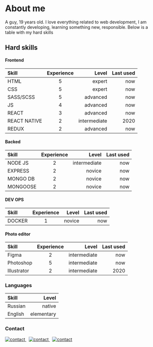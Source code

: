 # About me 

A guy, 19 years old. I love everything related to web development, I am constantly developing, learning something new, responsible.
Below is a table with my hard skills

## Hard skills

#### Frontend

| Skill  | Experience  | Level | Last used |
|:------------- |:---------------:| -------------:| -------------:| 
| HTML       | 5 |  expert | now | 
| CSS        | 5 |  expert | now | 
| SASS/SCSS  | 5 |     advanced  | now |
| JS         | 4 |     advanced  | now |
| REACT      | 3 |     advanced  | now | 
|  REACT NATIVE | 2  | intermediate      |        2020 |
|  REDUX | 2   | advanced       |       now |

#### Backed

| Skill  | Experience  | Level | Last used |
|:------------- |:---------------:| -------------:| -------------:| 
| NODE JS   | 2   |intermediate    |        now |
| EXPRESS   | 2   | novice         |        now |
|  MONGO DB | 2   | novice         |        now |
|  MONGOOSE | 2   | novice         |        now |

#### DEV OPS

| Skill  | Experience  | Level | Last used |
|:------------- |:---------------:| -------------:| -------------:| 
| DOCKER  | 1 | novice |  now |

#### Photo editor

| Skill  | Experience  | Level | Last used |
|:------------- |:---------------:| -------------:| -------------:| 
| Figma | 2 |intermediate|       now|
|  Photoshop    | 5   | intermediate        |    now  |
|  Illustrator  | 2   | intermediate        |    2020 |

### Languages

| Skill  | Level
|:------------- | -------------:| 
|  Russian | native   |     
|  English | elementary   |  

### Contact 
<a href="nikitama1hr@gmail.com" target="_blank"> 
<img src="https://img.shields.io/badge/Gmail-D14836?style=for-the-badge&logo=gmail&logoColor=white" alt="contact"/>
</a>&nbsp;
<a href="https://t.me/ninikin" target="_blank"> 
<img src="https://img.shields.io/badge/Telegram-2CA5E0?style=for-the-badge&logo=telegram&logoColor=white" alt="contact"/>
</a>&nbsp;
<a href="https://www.youtube.com/channel/UCodGQSLYjeTqAz6uaFrcMkA" target="_blank"> 
<img src="https://img.shields.io/badge/YouTube-FF0000?style=for-the-badge&logo=youtube&logoColor=white" alt="contact"/>
</a>

